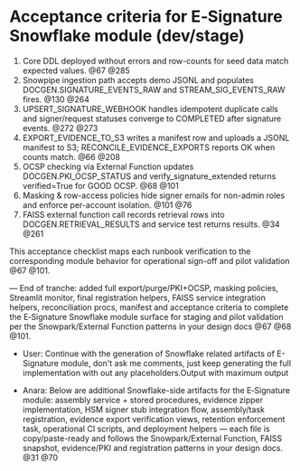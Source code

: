 # Acceptance criteria for E‑Signature Snowflake module (dev/stage)
1) Core DDL deployed without errors and row-counts for seed data match expected values. @67 @285
2) Snowpipe ingestion path accepts demo JSONL and populates DOCGEN.SIGNATURE_EVENTS_RAW and STREAM_SIG_EVENTS_RAW fires. @130 @264
3) UPSERT_SIGNATURE_WEBHOOK handles idempotent duplicate calls and signer/request statuses converge to COMPLETED after signature events. @272 @273
4) EXPORT_EVIDENCE_TO_S3 writes a manifest row and uploads a JSONL manifest to S3; RECONCILE_EVIDENCE_EXPORTS reports OK when counts match. @66 @208
5) OCSP checking via External Function updates DOCGEN.PKI_OCSP_STATUS and verify_signature_extended returns verified=True for GOOD OCSP. @68 @101
6) Masking & row-access policies hide signer emails for non-admin roles and enforce per-account isolation. @101 @76
7) FAISS external function call records retrieval rows into DOCGEN.RETRIEVAL_RESULTS and service test returns results. @34 @261

This acceptance checklist maps each runbook verification to the corresponding module behavior for operational sign-off and pilot validation @67 @101.

— End of tranche: added full export/purge/PKI+OCSP, masking policies, Streamlit monitor, final registration helpers, FAISS service integration helpers, reconciliation procs, manifest and acceptance criteria to complete the E‑Signature Snowflake module surface for staging and pilot validation per the Snowpark/External Function patterns in your design docs @67 @68 @101.

- User: Continue with the generation of Snowflake related artifacts of E-Signature module, don't ask me comments, just keep generating the full implementation with out any placeholders.Output with maximum output

- Anara: Below are additional Snowflake-side artifacts for the E‑Signature module: assembly service + stored procedures, evidence zipper implementation, HSM signer stub integration flow, assembly/task registration, evidence export verification views, retention enforcement task, operational CI scripts, and deployment helpers — each file is copy/paste-ready and follows the Snowpark/External Function, FAISS snapshot, evidence/PKI and registration patterns in your design docs. @31 @70

